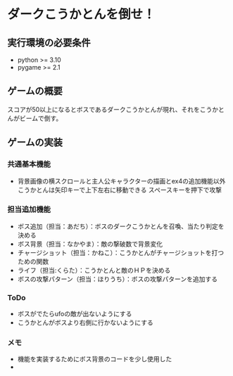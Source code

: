 # ダークこうかとんを倒せ！

## 実行環境の必要条件
* python >= 3.10
* pygame >= 2.1

## ゲームの概要
スコアが50以上になるとボスであるダークこうかとんが現れ、それをこうかとんがビームで倒す。

## ゲームの実装
### 共通基本機能
* 背景画像の横スクロールと主人公キャラクターの描画とex4の追加機能以外
こうかとんは矢印キーで上下左右に移動できる
スペースキーを押下で攻撃

### 担当追加機能
* ボス追加（担当：あだち）：ボスのダークこうかとんを召喚、当たり判定を決める
* ボス背景（担当：なかやま）：敵の撃破数で背景変化
* チャージショット（担当：かねこ）：こうかとんがチャージショットを打つための関数
* ライフ（担当:くらた）：こうかとんと敵のＨＰを決める
* ボスの攻撃パターン（担当：ほりうち）：ボスの攻撃パターンを追加する

### ToDo
- ボスがでたらufoの敵が出ないようにする
- こうかとんがボスより右側に行かないようにする

### メモ
* 機能を実装するためにボス背景のコードを少し使用した
* 
